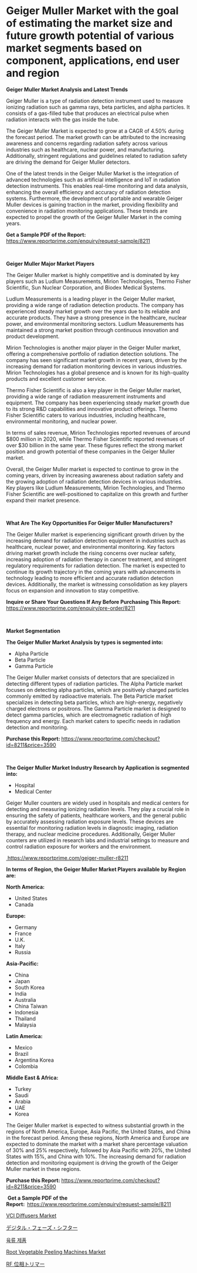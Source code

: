 <p><h1>Geiger Muller Market with the goal of estimating the market size and future growth potential of various market segments based on component, applications, end user and region</h1></p><p><strong>Geiger Muller Market Analysis and Latest Trends</strong></p>
<p><p>Geiger Muller is a type of radiation detection instrument used to measure ionizing radiation such as gamma rays, beta particles, and alpha particles. It consists of a gas-filled tube that produces an electrical pulse when radiation interacts with the gas inside the tube.</p><p>The Geiger Muller Market is expected to grow at a CAGR of 4.50% during the forecast period. The market growth can be attributed to the increasing awareness and concerns regarding radiation safety across various industries such as healthcare, nuclear power, and manufacturing. Additionally, stringent regulations and guidelines related to radiation safety are driving the demand for Geiger Muller detectors.</p><p>One of the latest trends in the Geiger Muller Market is the integration of advanced technologies such as artificial intelligence and IoT in radiation detection instruments. This enables real-time monitoring and data analysis, enhancing the overall efficiency and accuracy of radiation detection systems. Furthermore, the development of portable and wearable Geiger Muller devices is gaining traction in the market, providing flexibility and convenience in radiation monitoring applications. These trends are expected to propel the growth of the Geiger Muller Market in the coming years.</p></p>
<p><strong>Get a Sample PDF of the Report:&nbsp;</strong> <a href="https://www.reportprime.com/enquiry/request-sample/8211">https://www.reportprime.com/enquiry/request-sample/8211</a></p>
<p>&nbsp;</p>
<p><strong>Geiger Muller Major Market Players</strong></p>
<p><p>The Geiger Muller market is highly competitive and is dominated by key players such as Ludlum Measurements, Mirion Technologies, Thermo Fisher Scientific, Sun Nuclear Corporation, and Biodex Medical Systems. </p><p>Ludlum Measurements is a leading player in the Geiger Muller market, providing a wide range of radiation detection products. The company has experienced steady market growth over the years due to its reliable and accurate products. They have a strong presence in the healthcare, nuclear power, and environmental monitoring sectors. Ludlum Measurements has maintained a strong market position through continuous innovation and product development.</p><p>Mirion Technologies is another major player in the Geiger Muller market, offering a comprehensive portfolio of radiation detection solutions. The company has seen significant market growth in recent years, driven by the increasing demand for radiation monitoring devices in various industries. Mirion Technologies has a global presence and is known for its high-quality products and excellent customer service.</p><p>Thermo Fisher Scientific is also a key player in the Geiger Muller market, providing a wide range of radiation measurement instruments and equipment. The company has been experiencing steady market growth due to its strong R&D capabilities and innovative product offerings. Thermo Fisher Scientific caters to various industries, including healthcare, environmental monitoring, and nuclear power.</p><p>In terms of sales revenue, Mirion Technologies reported revenues of around $800 million in 2020, while Thermo Fisher Scientific reported revenues of over $30 billion in the same year. These figures reflect the strong market position and growth potential of these companies in the Geiger Muller market. </p><p>Overall, the Geiger Muller market is expected to continue to grow in the coming years, driven by increasing awareness about radiation safety and the growing adoption of radiation detection devices in various industries. Key players like Ludlum Measurements, Mirion Technologies, and Thermo Fisher Scientific are well-positioned to capitalize on this growth and further expand their market presence.</p></p>
<p>&nbsp;</p>
<p><strong>What Are The Key Opportunities For Geiger Muller Manufacturers?</strong></p>
<p><p>The Geiger Muller market is experiencing significant growth driven by the increasing demand for radiation detection equipment in industries such as healthcare, nuclear power, and environmental monitoring. Key factors driving market growth include the rising concerns over nuclear safety, increasing adoption of radiation therapy in cancer treatment, and stringent regulatory requirements for radiation detection. The market is expected to continue its growth trajectory in the coming years with advancements in technology leading to more efficient and accurate radiation detection devices. Additionally, the market is witnessing consolidation as key players focus on expansion and innovation to stay competitive.</p></p>
<p><strong>Inquire or Share Your Questions If Any Before Purchasing This Report:</strong> <a href="https://www.reportprime.com/enquiry/pre-order/8211">https://www.reportprime.com/enquiry/pre-order/8211</a></p>
<p>&nbsp;</p>
<p><strong>Market Segmentation</strong></p>
<p><strong>The Geiger Muller Market Analysis by types is segmented into:</strong></p>
<p><ul><li>Alpha Particle</li><li>Beta Particle</li><li>Gamma Particle</li></ul></p>
<p><p>The Geiger Muller market consists of detectors that are specialized in detecting different types of radiation particles. The Alpha Particle market focuses on detecting alpha particles, which are positively charged particles commonly emitted by radioactive materials. The Beta Particle market specializes in detecting beta particles, which are high-energy, negatively charged electrons or positrons. The Gamma Particle market is designed to detect gamma particles, which are electromagnetic radiation of high frequency and energy. Each market caters to specific needs in radiation detection and monitoring.</p></p>
<p><strong>Purchase this Report:&nbsp;</strong><a href="https://www.reportprime.com/checkout?id=8211&price=3590">https://www.reportprime.com/checkout?id=8211&price=3590</a></p>
<p>&nbsp;</p>
<p><strong>The Geiger Muller Market Industry Research by Application is segmented into:</strong></p>
<p><ul><li>Hospital</li><li>Medical Center</li></ul></p>
<p><p>Geiger Muller counters are widely used in hospitals and medical centers for detecting and measuring ionizing radiation levels. They play a crucial role in ensuring the safety of patients, healthcare workers, and the general public by accurately assessing radiation exposure levels. These devices are essential for monitoring radiation levels in diagnostic imaging, radiation therapy, and nuclear medicine procedures. Additionally, Geiger Muller counters are utilized in research labs and industrial settings to measure and control radiation exposure for workers and the environment.</p></p>
<p><a href="https://www.reportprime.com/geiger-muller-r8211">&nbsp;https://www.reportprime.com/geiger-muller-r8211</a></p>
<p><strong>In terms of Region, the Geiger Muller Market Players available by Region are:</strong></p>
<p>
    <p> <strong> North America: </strong>
        <ul>
            <li>United States</li>
            <li>Canada</li>
        </ul>
        </p> 
    <p> <strong> Europe: </strong>
        <ul>
            <li>Germany</li>
            <li>France</li>
            <li>U.K.</li>
            <li>Italy</li>
            <li>Russia</li>
        </ul>
        </p> 
    <p> <strong> Asia-Pacific: </strong>
        <ul>
            <li>China</li>
            <li>Japan</li>
            <li>South Korea</li>
            <li>India</li>
            <li>Australia</li>
            <li>China Taiwan</li>
            <li>Indonesia</li>
            <li>Thailand</li>
            <li>Malaysia</li>
        </ul>
        </p> 
    <p> <strong> Latin America: </strong>
        <ul>
            <li>Mexico</li>
            <li>Brazil</li>
            <li>Argentina Korea</li>
            <li>Colombia</li>
        </ul>
        </p> 
    <p> <strong> Middle East & Africa: </strong>
        <ul>
            <li>Turkey</li>
            <li>Saudi</li>
            <li>Arabia</li>
            <li>UAE</li>
            <li>Korea</li>
        </ul>
    </p>
    </p>
<p><p>The Geiger Muller market is expected to witness substantial growth in the regions of North America, Europe, Asia Pacific, the United States, and China in the forecast period. Among these regions, North America and Europe are expected to dominate the market with a market share percentage valuation of 30% and 25% respectively, followed by Asia Pacific with 20%, the United States with 15%, and China with 10%. The increasing demand for radiation detection and monitoring equipment is driving the growth of the Geiger Muller market in these regions.</p></p>
<p><strong>Purchase this Report: </strong><a href="https://www.reportprime.com/checkout?id=8211&price=3590">https://www.reportprime.com/checkout?id=8211&price=3590</a></p>
<p>&nbsp;<strong>Get a Sample PDF of the Report:&nbsp;&nbsp;</strong><a href="https://www.reportprime.com/enquiry/request-sample/8211">https://www.reportprime.com/enquiry/request-sample/8211</a></p>
<p><strong></strong></p>
<p><p><a href="https://www.linkedin.com/pulse/vci-diffusers-market-size-furnishes-valuable-information-encompassing-ie08c?trackingId=gikkUK0538zdx0uLha2PSw%3D%3D">VCI Diffusers Market</a></p><p><a href="https://github.com/JacksonWiza1924/Market-Research-Report-List-1/blob/main/732359034611.md">デジタル・フェーズ・シフター</a></p><p><a href="https://github.com/RichardLueilwitz787/Market-Research-Report-List-1/blob/main/234175520889.md">육류 제품</a></p><p><a href="https://www.linkedin.com/pulse/root-vegetable-peeling-machines-market-provides-detailed-hztbc?trackingId=U7jJWmhYLciiQPb9T0j7AQ%3D%3D">Root Vegetable Peeling Machines Market</a></p><p><a href="https://github.com/Calvi3ynJerde867/Market-Research-Report-List-1/blob/main/237018634607.md">RF 位相トリマー</a></p></p>